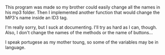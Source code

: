 This program was made so my brother could easily change all the names in his mp3 folder. Then I implemented another function that would change the MP3's name inside an ID3 tag.

I'm really sorry, but I suck at documenting. I'll try as hard as I can, though. Also, I don't change the names of the methods or the name of buttons...

I speak portugese as my mother toung, so some of the variables may be in language.
